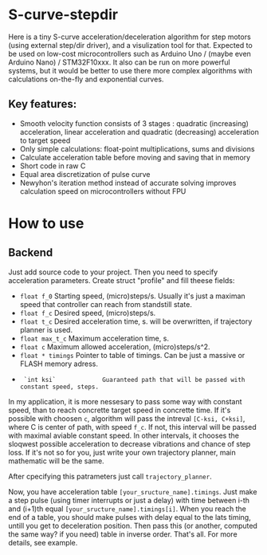 # S-curve-stepdir

Here is a tiny S-curve acceleration/deceleration algorithm for step motors (using external step/dir driver), and a visulization tool for that.
Expected to be used on low-cost microcontrollers such as Arduino Uno / (maybe even Arduino Nano) / STM32F10xxx. It also can be run on more powerful systems, but it would be better to use there more complex algorithms with calculations on-the-fly and exponential curves.

## Key features:
* Smooth velocity function consists of 3 stages : quadratic (increasing) acceleration, linear acceleration and quadratic (decreasing) acceleration to target speed
* Only simple calculations: float-point multiplications, sums and divisions
* Calculate acceleration table before moving and saving that in memory
* Short code in raw C
* Equal area discretization of pulse curve
* Newyhon's iteration method instead of accurate solving improves calculation speed on microcontrollers without FPU

# How to use

## Backend
Just add source code to your project. 
Then you need to specify acceleration parameters. Create struct "profile" and fill theese fields:
*   `float f_0`            Starting speed, (micro)steps/s. Usually it's just a maximan speed that controller can reach from standstill state.
*   `float f_c`            Desired speed, (micro)steps/s.
*   `float t_c`            Desired acceleration time, s. will be overwritten, if trajectory planner is used.
*   `float max_t_c`			   Maximum acceleration time, s.
*   `float c`              Maximum allowed acceleration, (micro)steps/s^2.
*   `float * timings`      Pointer to table of timings. Can be just a massive or FLASH memory adress.
*	   `int ksi`             Guaranteed path that will be passed with constant speed, steps.

In my application, it is more nessesary to pass some way with constant speed, than to reach concrette target speed in concrette time. If it's possible with choosen `c`, algorithm will pass the intreval `[C-ksi, C+ksi]`, where C is center of path, with speed `f_c`. If not, this interval will be passed with maximal aviable constant speed. In other intervals, it chooses the sloqwest possible acceleration to decrease vibrations and chance of step loss.  If it's not so for you, just write your own trajectory planner, main mathematic will be the same.

After cpecifying this patrameters just call `trajectory_planner`. 

Now, you have acceleration table `[your_sructure_name].timings`. Just make a step pulse (using timer interrupts or just a delay) with time between i-th and (i+1)th equal `[your_sructure_name].timings[i]`. When you reach the end of a table, you should make pulses with delay equal to the lats timing, untill you get to deceleration position. Then pass this (or another, computed the same way? if you need) table in inverse order. That's all. For more details, see example.
